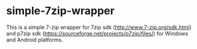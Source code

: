 # simple-7zip-wrapper
This is a simple 7-zip wrapper for 7zip sdk (http://www.7-zip.org/sdk.html) and p7zip sdk (https://sourceforge.net/projects/p7zip/files/) for Windows and Android platforms.
